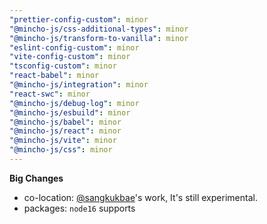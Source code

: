 ```yaml
---
"prettier-config-custom": minor
"@mincho-js/css-additional-types": minor
"@mincho-js/transform-to-vanilla": minor
"eslint-config-custom": minor
"vite-config-custom": minor
"tsconfig-custom": minor
"react-babel": minor
"@mincho-js/integration": minor
"react-swc": minor
"@mincho-js/debug-log": minor
"@mincho-js/esbuild": minor
"@mincho-js/babel": minor
"@mincho-js/react": minor
"@mincho-js/vite": minor
"@mincho-js/css": minor
---
```


**Big Changes**
- co-location: [@sangkukbae](https://github.com/sangkukbae)'s work, It's still experimental.
- packages: `node16` supports
